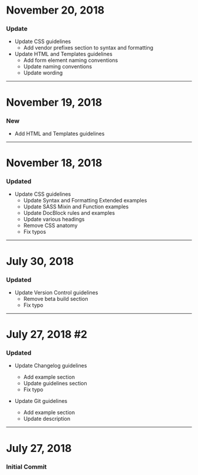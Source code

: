 # November 20, 2018

### Update
- Update CSS guidelines
    - Add vendor prefixes section to syntax and formatting
- Update HTML and Templates guidelines
    - Add form element naming conventions
    - Update naming conventions
    - Update wording


-----


# November 19, 2018

### New
- Add HTML and Templates guidelines


-----


# November 18, 2018

### Updated
- Update CSS guidelines
    - Update Syntax and Formatting Extended examples
    - Update SASS Mixin and Function examples
    - Update DocBlock rules and examples
    - Update various headings
    - Remove CSS anatomy
    - Fix typos


-----


# July 30, 2018

### Updated
- Update Version Control guidelines
    - Remove beta build section
    - Fix typo


-----


# July 27, 2018 #2

### Updated
- Update Changelog guidelines
    - Add example section
    - Update guidelines section
    - Fix typo

- Update Git guidelines
    - Add example section
    - Update description


-----


# July 27, 2018

### Initial Commit
